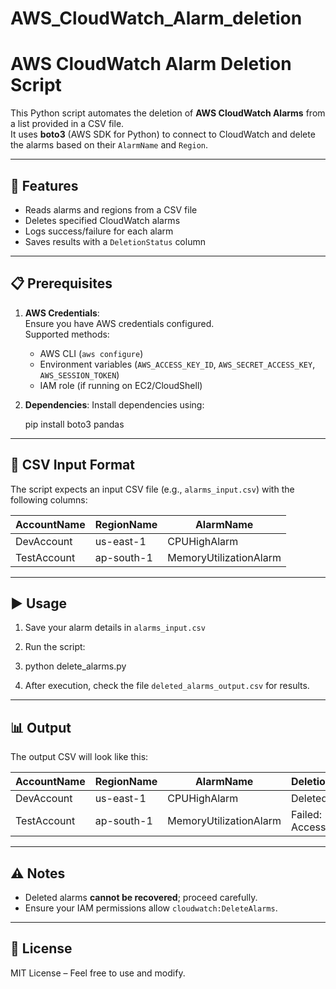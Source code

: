# AWS_CloudWatch_Alarm_deletion

# AWS CloudWatch Alarm Deletion Script

This Python script automates the deletion of **AWS CloudWatch Alarms** from a list provided in a CSV file.  
It uses **boto3** (AWS SDK for Python) to connect to CloudWatch and delete the alarms based on their `AlarmName` and `Region`.

---

## 🚀 Features
- Reads alarms and regions from a CSV file
- Deletes specified CloudWatch alarms
- Logs success/failure for each alarm
- Saves results with a `DeletionStatus` column

---

## 📋 Prerequisites

1. **AWS Credentials**:  
   Ensure you have AWS credentials configured.  
   Supported methods:
   - AWS CLI (`aws configure`)
   - Environment variables (`AWS_ACCESS_KEY_ID`, `AWS_SECRET_ACCESS_KEY`, `AWS_SESSION_TOKEN`)
   - IAM role (if running on EC2/CloudShell)

2. **Dependencies**:
   Install dependencies using:

    pip install boto3 pandas


---

## 📂 CSV Input Format

The script expects an input CSV file (e.g., `alarms_input.csv`) with the following columns:

| AccountName | RegionName   | AlarmName                |
|-------------|--------------|--------------------------|
| DevAccount  | us-east-1    | CPUHighAlarm             |
| TestAccount | ap-south-1   | MemoryUtilizationAlarm   |

---

## ▶️ Usage

1. Save your alarm details in `alarms_input.csv`
2. Run the script:
3. python delete_alarms.py


3. After execution, check the file `deleted_alarms_output.csv` for results.

---

## 📊 Output

The output CSV will look like this:

| AccountName | RegionName   | AlarmName                | DeletionStatus     |
|-------------|--------------|--------------------------|--------------------|
| DevAccount  | us-east-1    | CPUHighAlarm             | Deleted            |
| TestAccount | ap-south-1   | MemoryUtilizationAlarm   | Failed: AccessDenied |

---

## ⚠️ Notes
- Deleted alarms **cannot be recovered**; proceed carefully.
- Ensure your IAM permissions allow `cloudwatch:DeleteAlarms`.

---

## 📜 License
MIT License – Feel free to use and modify.


